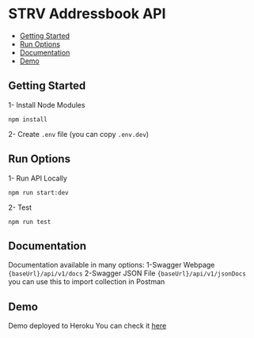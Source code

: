 # STRV Addressbook API

* [Getting Started](#getting-started)
* [Run Options](#run-option)
* [Documentation](#documentation)
* [Demo](#demo)

## Getting Started
1- Install Node Modules
```
npm install
```
2- Create `.env` file (you can copy `.env.dev`)

## Run Options
1- Run API Locally 
```
npm run start:dev
```
2- Test
```
npm run test
```

## Documentation
Documentation available in many options:
1-Swagger Webpage `{baseUrl}/api/v1/docs`
2-Swagger JSON File `{baseUrl}/api/v1/jsonDocs` you can use this to import collection in Postman 

## Demo
Demo deployed to Heroku 
You can check it [here](https://strv-addressbook-qsous-adham.herokuapp.com)
